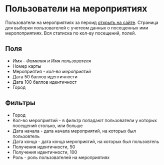 # Пользователи на мероприятиях
Пользователи на мероприятиях за пероид [открыть на сайте](http://club.hillel.ru/accounts/by_events/). Страница для выборки пользователей с учетеом данных о посещенных ими меропоприятиях. Вся статиска по кол-ву посещений, полей.

## Поля
* Имя - *Фамилия и Имя пользователя*
* Номер карты
* Мероприятия - *кол-во мероприятий*
* Дата 50 баллов идентичности
* Дата 100 баллов идентичност
* Город

## Фильтры
* Город
* Кол-во мероприятий - в фильтр попадают пользователи у которых посещений столько, или больше
* Дата начала - дата начала мероприятий, на которых был пользовтель
* Дата конца - дата конца мероприятий, на которых был пользовтель
* Получения идентичности, 50
* Получения идентичности, 100
* Роль - роль пользователей на мероприятиях
